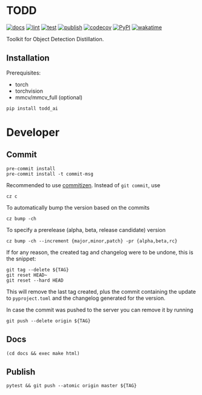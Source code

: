 # TODD

[![docs](https://readthedocs.org/projects/toddai/badge/?version=latest)](https://toddai.readthedocs.io/en/latest/?badge=latest)
[![lint](https://github.com/LutingWang/todd/actions/workflows/lint.yaml/badge.svg)](https://github.com/LutingWang/todd/actions/workflows/lint.yaml)
[![test](https://github.com/LutingWang/todd/actions/workflows/test.yaml/badge.svg)](https://github.com/LutingWang/todd/actions/workflows/test.yaml)
[![publish](https://github.com/LutingWang/todd/actions/workflows/publish.yaml/badge.svg)](https://github.com/LutingWang/todd/actions/workflows/publish.yaml)
[![codecov](https://codecov.io/gh/LutingWang/todd/branch/master/graph/badge.svg?token=BHDPCKVM1T)](https://codecov.io/gh/LutingWang/todd)
[![PyPI](https://img.shields.io/pypi/v/todd_ai)](https://pypi.org/project/todd-ai/)
[![wakatime](https://wakatime.com/badge/github/LutingWang/todd.svg)](https://wakatime.com/badge/github/LutingWang/todd)

Toolkit for Object Detection Distillation.

## Installation

Prerequisites:
- torch
- torchvision
- mmcv/mmcv_full (optional)

```shell
pip install todd_ai
```

# Developer

## Commit

```shell
pre-commit install
pre-commit install -t commit-msg
```

Recommended to use [commitizen](https://github.com/commitizen-tools/commitizen). Instead of `git commit`, use

```shell
cz c
```

To automatically bump the version based on the commits

```shell
cz bump -ch
```

To specify a prerelease (alpha, beta, release candidate) version

```shell
cz bump -ch --increment {major,minor,patch} -pr {alpha,beta,rc}
```

If for any reason, the created tag and changelog were to be undone, this is the snippet:

```shell
git tag --delete ${TAG}
git reset HEAD~
git reset --hard HEAD
```

This will remove the last tag created, plus the commit containing the update to `pyproject.toml` and the changelog generated for the version.

In case the commit was pushed to the server you can remove it by running

```
git push --delete origin ${TAG}
```

## Docs

```shell
(cd docs && exec make html)
```

## Publish

```shell
pytest && git push --atomic origin master ${TAG}
```
